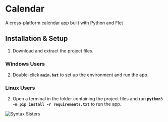 # Calendar
A cross-platform calendar app built with Python and Flet

## Installation & Setup
1. Download and extract the project files.
   
### **Windows Users**
2. Double-click **`main.bat`** to set up the environment and run the app.

### **Linux Users**
2. Open a terminal in the folder containing the project files and run **`python3 -m pip install -r requirements.txt`** to run the app.

![Syntax Sisters](https://github.com/user-attachments/assets/df97e8a6-1a4c-4888-904e-f12a02e686d1)
